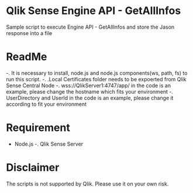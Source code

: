 # Qlik Sense Engine API - GetAllInfos
Sample script to execute Engine API - GetAllInfos and store the Jason response into a file

# ReadMe
-. It is necessary to install, node.js and node.js components(ws, path, fs) to run this script.
-. .Local Certificates folder needs to be expoerted from Qlik Sense Central Node
-. wss://QlikServer1:4747/app/ in the code is an example, please change the hostname which fits your environment
-. UserDirectory and UserId in the code is an example, please change it according to fit your environment

# Requirement
-  Node.js
-. Qlik Sense Server

# Disclaimer
The scripts is not supported by Qlik. Please use it on your own risk.
